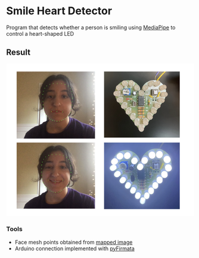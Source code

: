 # Smile Heart Detector

Program that detects whether a person is smiling using [MediaPipe](https://google.github.io/mediapipe/) to control a heart-shaped LED

## Result

![Result](./images/result.png)

### Tools
- Face mesh points obtained from [mapped image](https://i.stack.imgur.com/5Mohl.jpg)
- Arduino connection implemented with [pyFirmata](https://pypi.org/project/pyFirmata/)